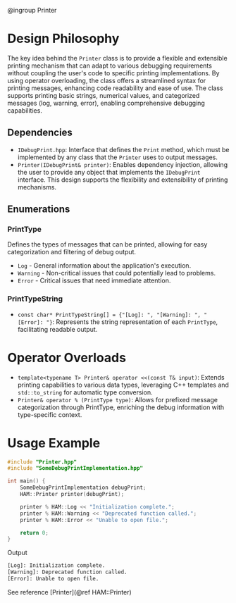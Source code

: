 @ingroup Printer
# Design Philosophy
The key idea behind the `Printer` class is to provide a flexible and extensible printing mechanism that can adapt to various debugging requirements without coupling the user's code to specific printing implementations. By using operator overloading, the class offers a streamlined syntax for printing messages, enhancing code readability and ease of use. The class supports printing basic strings, numerical values, and categorized messages (log, warning, error), enabling comprehensive debugging capabilities.

## Dependencies
- `IDebugPrint.hpp`: Interface that defines the `Print` method, which must be implemented by any class that the `Printer` uses to output messages.
- `Printer(IDebugPrint& printer)`: Enables dependency injection, allowing the user to provide any object that implements the `IDebugPrint` interface. This design supports the flexibility and extensibility of printing mechanisms.

## Enumerations
### PrintType
Defines the types of messages that can be printed, allowing for easy categorization and filtering of debug output.
- `Log` - General information about the application's execution.
- `Warning` - Non-critical issues that could potentially lead to problems.
- `Error` - Critical issues that need immediate attention.
### PrintTypeString
- `const char* PrintTypeString[] = {"[Log]: ", "[Warning]: ", "[Error]: "}`: Represents the string representation of each `PrintType`, facilitating readable output.

# Operator Overloads
- `template<typename T> Printer& operator <<(const T& input)`: Extends printing capabilities to various data types, leveraging C++ templates and `std::to_string` for automatic type conversion.
- `Printer& operator % (PrintType type)`: Allows for prefixed message categorization through PrintType, enriching the debug information with type-specific context.

# Usage Example
```cpp
#include "Printer.hpp"
#include "SomeDebugPrintImplementation.hpp"

int main() {
    SomeDebugPrintImplementation debugPrint;
    HAM::Printer printer(debugPrint);

    printer % HAM::Log << "Initialization complete.";
    printer % HAM::Warning << "Deprecated function called.";
    printer % HAM::Error << "Unable to open file.";

    return 0;
}
```

Output
```txt
[Log]: Initialization complete.
[Warning]: Deprecated function called.
[Error]: Unable to open file.
```
See reference [Printer](@ref HAM::Printer)